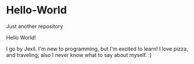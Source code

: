 # Hello-World
Just another repository

Hello World!

I go by Jexil. I'm new to programming, but I'm excited to learn! I love pizza, and traveling; also I never know what to say about myself. :)
